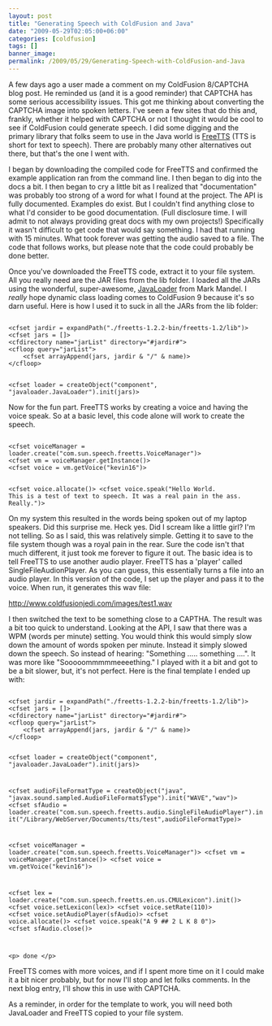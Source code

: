 ```yaml
---
layout: post
title: "Generating Speech with ColdFusion and Java"
date: "2009-05-29T02:05:00+06:00"
categories: [coldfusion]
tags: []
banner_image: 
permalink: /2009/05/29/Generating-Speech-with-ColdFusion-and-Java
---
```


A few days ago a user made a comment on my ColdFusion 8/CAPTCHA blog post. He reminded us (and it is a good reminder) that CAPTCHA has some serious accessibility issues. This got me thinking about converting the CAPTCHA image into spoken letters. I've seen a few sites that do this and, frankly, whether it helped with CAPTCHA or not I thought it would be cool to see if ColdFusion could generate speech. I did some digging and the primary library that folks seem to use in the Java world is <a href="http://freetts.sourceforge.net/docs/index.php">FreeTTS</a> (TTS is short for text to speech). There are probably many other alternatives out there, but that's the one I went with.

I began by downloading the compiled code for FreeTTS and confirmed the example application ran from the command line. I then began to dig into the docs a bit. I then began to cry a little bit as I realized that "documentation" was probably too strong of a word for what I found at the project. The API is fully documented. Examples do exist. But I couldn't find anything close to what I'd consider to be good documentation. (Full disclosure time. I will admit to not always providing great docs with my own projects!) Specifically it wasn't difficult to get code that would say something. I had that running with 15 minutes. What took forever was getting the audio saved to a file. The code that follows works, but please note that the code could probably be done better. 

Once you've downloaded the FreeTTS code, extract it to your file system. All you really need are the JAR files from the lib folder. I loaded all the JARs using the wonderful, super-awesome, <a href="http://javaloader.riaforge.org/">JavaLoader</a> from Mark Mandel. I <i>really</i> hope dynamic class loading comes to ColdFusion 9 because it's so darn useful. Here is how I used it to suck in all the JARs from the lib folder:

<code>
&lt;cfset jardir = expandPath("./freetts-1.2.2-bin/freetts-1.2/lib")&gt;
&lt;cfset jars = []&gt;
&lt;cfdirectory name="jarList" directory="#jardir#"&gt;
&lt;cfloop query="jarList"&gt;
	&lt;cfset arrayAppend(jars, jardir & "/" & name)&gt;
&lt;/cfloop&gt;

&lt;cfset loader = createObject("component", "javaloader.JavaLoader").init(jars)&gt;
</code>

Now for the fun part. FreeTTS works by creating a voice and having the voice speak. So at a basic level, this code alone will work to create the speech. 

<code>
&lt;cfset voiceManager = loader.create("com.sun.speech.freetts.VoiceManager")&gt;
&lt;cfset vm = voiceManager.getInstance()&gt;
&lt;cfset voice = vm.getVoice("kevin16")&gt;

&lt;cfset voice.allocate()&gt;
&lt;cfset voice.speak("Hello World. This is a test of text to speech. It was a real pain in the ass. Really.")&gt;
</code>

On my system this resulted in the words being spoken out of my laptop speakers. Did this surprise me. Heck yes. Did I scream like a little girl? I'm not telling. So as I said, this was relatively simple. Getting it to save to the file system though was a royal pain in the rear. Sure the code isn't that much different, it just took me forever to figure it out. The basic idea is to tell FreeTTS to use another audio player. FreeTTS has a 'player' called SingleFileAudionPlayer. As you can guess, this essentially turns a file into an audio player. In this version of the code, I set up the player and pass it to the voice. When run, it generates this wav file:

<a href="http://www.raymondcamden.com/images/test1.wav">http://www.coldfusionjedi.com/images/test1.wav</a>

I then switched the text to be something close to a CAPTHA. The result was a bit too quick to understand. Looking at the API, I saw that there was a WPM (words per minute) setting. You would think this would simply slow down the amount of words spoken per minute. Instead it simply slowed down the speech. So instead of hearing: "Something ..... something ....". It was more like "Sooooommmmmeeeething." I played with it a bit and got to be a bit slower, but, it's not perfect. Here is the final template I ended up with:

<code>
&lt;cfset jardir = expandPath("./freetts-1.2.2-bin/freetts-1.2/lib")&gt;
&lt;cfset jars = []&gt;
&lt;cfdirectory name="jarList" directory="#jardir#"&gt;
&lt;cfloop query="jarList"&gt;
	&lt;cfset arrayAppend(jars, jardir & "/" & name)&gt;
&lt;/cfloop&gt;

&lt;cfset loader = createObject("component", "javaloader.JavaLoader").init(jars)&gt;


&lt;cfset audioFileFormatType = createObject("java", "javax.sound.sampled.AudioFileFormat$Type").init("WAVE","wav")&gt;
&lt;cfset sfAudio = loader.create("com.sun.speech.freetts.audio.SingleFileAudioPlayer").init("/Library/WebServer/Documents/tts/test",audioFileFormatType)&gt;


&lt;cfset voiceManager = loader.create("com.sun.speech.freetts.VoiceManager")&gt;
&lt;cfset vm = voiceManager.getInstance()&gt;
&lt;cfset voice = vm.getVoice("kevin16")&gt;

&lt;cfset lex = loader.create("com.sun.speech.freetts.en.us.CMULexicon").init()&gt;
&lt;cfset voice.setLexicon(lex)&gt;
&lt;cfset voice.setRate(110)&gt;
&lt;cfset voice.setAudioPlayer(sfAudio)&gt;
&lt;cfset voice.allocate()&gt;
&lt;cfset voice.speak("A 9 ## 2 L K 8 0")&gt;
&lt;cfset sfAudio.close()&gt;

&lt;p&gt;
done
&lt;/p&gt;
</code>

FreeTTS comes with more voices, and if I spent more time on it I could make it a bit nicer probably, but for now I'll stop and let folks comments. In the next blog entry, I'll show this in use with CAPTCHA.

As a reminder, in order for the template to work, you will need both JavaLoader and FreeTTS copied to your file system.